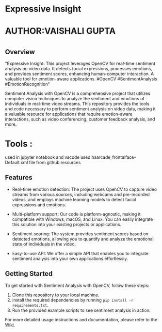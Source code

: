 # Expressive Insight
# AUTHOR:VAISHALI GUPTA
#

## Overview
"Expressive Insight: This project leverages OpenCV for real-time sentiment analysis on video data. It detects facial expressions, processes emotions, and provides sentiment scores, enhancing human-computer interaction. A valuable tool for emotion-aware applications. #OpenCV #SentimentAnalysis #EmotionRecognition"

Sentiment Analysis with OpenCV is a comprehensive project that utilizes computer vision techniques to analyze the sentiment and emotions of individuals in real-time video streams. This repository provides the tools and code necessary to perform sentiment analysis on video data, making it a valuable resource for applications that require emotion-aware interactions, such as video conferencing, customer feedback analysis, and more.

# Tools : 
used in jupyter notebook and vscode used haarcade_frontalface-Default.xml file from github resources
## Features

- Real-time emotion detection: The project uses OpenCV to capture video streams from various sources, including webcams and pre-recorded videos, and employs machine learning models to detect facial expressions and emotions.

- Multi-platform support: Our code is platform-agnostic, making it compatible with Windows, macOS, and Linux. You can easily integrate this solution into your existing projects or applications.

- Sentiment scoring: The system provides sentiment scores based on detected emotions, allowing you to quantify and analyze the emotional state of individuals in the video.

- Easy-to-use API: We offer a simple API that enables you to integrate sentiment analysis into your own applications effortlessly.

## Getting Started

To get started with Sentiment Analysis with OpenCV, follow these steps:

1. Clone this repository to your local machine.
2. Install the required dependencies by running `pip install -r requirements.txt`.
3. Run the provided example scripts to see sentiment analysis in action.

For more detailed usage instructions and documentation, please refer to the [Wiki](wiki/).

